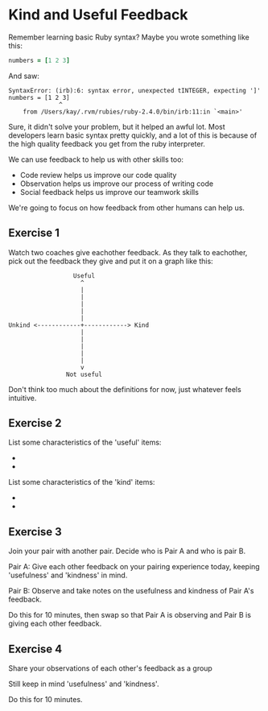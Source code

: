 Kind and Useful Feedback
========================

Remember learning basic Ruby syntax? Maybe you wrote something like this:

```ruby
numbers = [1 2 3]
```

And saw:

```
SyntaxError: (irb):6: syntax error, unexpected tINTEGER, expecting ']'
numbers = [1 2 3]
              ^
	from /Users/kay/.rvm/rubies/ruby-2.4.0/bin/irb:11:in `<main>'
```

Sure, it didn't solve your problem, but it helped an awful lot. Most developers learn basic syntax pretty quickly, and a lot of this is because of the high quality feedback you get from the ruby interpreter.

We can use feedback to help us with other skills too:

* Code review helps us improve our code quality
* Observation helps us improve our process of writing code
* Social feedback helps us improve our teamwork skills

We're going to focus on how feedback from other humans can help us.

## Exercise 1

Watch two coaches give eachother feedback. As they talk to eachother, pick out the feedback they give and put it on a graph like this:

```
                  Useful
                    ^
                    |
                    |
                    |
                    |
                    |
Unkind <------------+------------> Kind
                    |            
                    |
                    |
                    |
                    |
                    v
                Not useful
```

Don't think too much about the definitions for now, just whatever feels intuitive.

## Exercise 2

List some characteristics of the 'useful' items:

*
*

List some characteristics of the 'kind' items:

*
*

## Exercise 3

Join your pair with another pair. Decide who is Pair A and who is pair B.

Pair A: Give each other feedback on your pairing experience today, keeping 'usefulness' and 'kindness' in mind.

Pair B: Observe and take notes on the usefulness and kindness of Pair A's feedback.

Do this for 10 minutes, then swap so that Pair A is observing and Pair B is giving each other feedback.

## Exercise 4

Share your observations of each other's feedback as a group

Still keep in mind 'usefulness' and 'kindness'.

Do this for 10 minutes.
